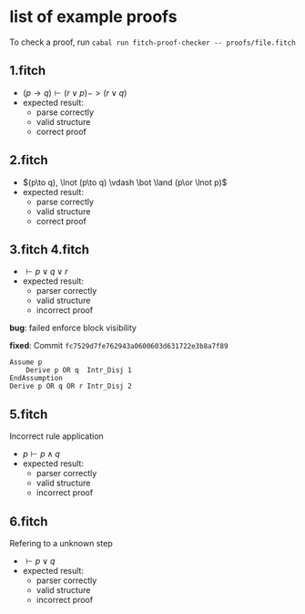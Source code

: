 # list of example proofs

To check a proof, run `cabal run fitch-proof-checker -- proofs/file.fitch`

## 1.fitch

- $(p \to q) \vdash (r \lor p) -> (r \lor q)$
- expected result:
    - parse correctly
    - valid structure
    - correct proof

## 2.fitch

- $(p\to q), \lnot (p\to q) \vdash \bot \land (p\or \lnot p)$
- expected result:
    - parse correctly
    - valid structure
    - correct proof

## 3.fitch 4.fitch

- $\vdash p \lor q \lor r$
- expected result:
    - parser correctly
    - valid structure
    - incorrect proof

**bug**: failed enforce block visibility

**fixed**: Commit `fc7529d7fe762943a0600603d631722e3b8a7f89`

```
Assume p
    Derive p OR q  Intr_Disj 1
EndAssumption
Derive p OR q OR r Intr_Disj 2
```

## 5.fitch

Incorrect rule application

- $p\vdash p \land q$
- expected result:
    - parser correctly
    - valid structure
    - incorrect proof

## 6.fitch

Refering to a unknown step

- $\vdash p \lor q$
- expected result:
    - parser correctly
    - valid structure
    - incorrect proof
